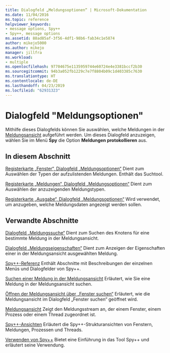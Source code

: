 ```yaml
---
title: Dialogfeld „Meldungsoptionen“ | Microsoft-Dokumentation
ms.date: 11/04/2016
ms.topic: reference
helpviewer_keywords:
- message options, Spy++
- Spy++, message options
ms.assetid: 88ad85af-3f56-4df1-98b6-fab34c1e5874
author: mikejo5000
ms.author: mikejo
manager: jillfra
ms.workload:
- multiple
ms.openlocfilehash: 97704675e1135959744e60724e4e3381bccf2b30
ms.sourcegitcommit: 94b3a052fb1229c7e7f8804b09c1d403385c7630
ms.translationtype: HT
ms.contentlocale: de-DE
ms.lasthandoff: 04/23/2019
ms.locfileid: "62931323"
---
```

# <a name="message-options-dialog-box"></a>Dialogfeld "Meldungsoptionen"
Mithilfe dieses Dialogfelds können Sie auswählen, welche Meldungen in der [Meldungsansicht](../debugger/messages-view.md) aufgeführt werden. Um dieses Dialogfeld anzuzeigen, wählen Sie im Menü **Spy** die Option **Meldungen protokollieren** aus.

## <a name="in-this-section"></a>In diesem Abschnitt
 [Registerkarte „Fenster“, Dialogfeld „Meldungsoptionen“](../debugger/windows-tab-message-options-dialog-box.md) Dient zum Auswählen der Typen der aufzulistenden Meldungen. Enthält das Suchtool.

 [Registerkarte „Meldungen“, Dialogfeld „Meldungsoptionen“](../debugger/messages-tab-message-options-dialog-box.md) Dient zum Auswählen der anzuzeigenden Meldungstypen.

 [Registerkarte „Ausgabe“, Dialogfeld „Meldungsoptionen“](../debugger/output-tab-message-options-dialog-box.md) Wird verwendet, um anzugeben, welche Meldungsdaten angezeigt werden sollen.

## <a name="related-sections"></a>Verwandte Abschnitte
 [Dialogfeld „Meldungssuche“](../debugger/message-search-dialog-box.md) Dient zum Suchen des Knotens für eine bestimmte Meldung in der Meldungsansicht.

 [Dialogfeld „Meldungseigenschaften“](../debugger/message-properties-dialog-box.md) Dient zum Anzeigen der Eigenschaften einer in der Meldungsansicht ausgewählten Meldung.

 [Spy++-Referenz](../debugger/spy-increment-reference.md) Enthält Abschnitte mit Beschreibungen der einzelnen Menüs und Dialogfelder von Spy++.

 [Suchen einer Meldung in der Meldungsansicht](../debugger/how-to-search-for-a-message-in-messages-view.md) Erläutert, wie Sie eine Meldung in der Meldungsansicht suchen.

 [Öffnen der Meldungsansicht über „Fenster suchen“](../debugger/how-to-open-messages-view-from-find-window.md) Erläutert, wie die Meldungsansicht im Dialogfeld „Fenster suchen“ geöffnet wird.

 [Meldungsansicht](../debugger/messages-view.md) Zeigt den Meldungsstream an, der einem Fenster, einem Prozess oder einem Thread zugeordnet ist.

 [Spy++-Ansichten](../debugger/spy-increment-views.md) Erläutert die Spy++-Strukturansichten von Fenstern, Meldungen, Prozessen und Threads.

 [Verwenden von Spy++](../debugger/using-spy-increment.md) Bietet eine Einführung in das Tool Spy++ und erläutert seine Verwendung.